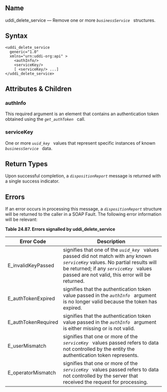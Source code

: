 <div>

<div>

</div>

<div>

## Name

uddi_delete_service — Remove one or more *`businessService `*
structures.

</div>

<div>

## Syntax

``` screen
<uddi_delete_service
  generic="1.0"
  xmlns="urn:uddi-org:api" >
    <authInfo/>
    <serviceKey/>
    [ <serviceKey/> ...]
</uddi_delete_service>
```

</div>

<div>

## Attributes & Children

<div>

### authInfo

This required argument is an element that contains an authentication
token obtained using the *`get_authToken `* call.

</div>

<div>

### serviceKey

One or more *`uuid_key `* values that represent specific instances of
known *`businessService `* data.

</div>

</div>

<div>

## Return Types

Upon successful completion, a *`dispositionReport`* message is returned
with a single success indicator.

</div>

<div>

## Errors

If an error occurs in processing this message, a *`dispositionReport`*
structure will be returned to the caller in a SOAP Fault. The following
error information will be relevant:

<div>

**Table 24.87. Errors signalled by uddi_delete_service**

<div>

| Error Code                                          | Description                                                                                                                                                                                                                     |
|-----------------------------------------------------|---------------------------------------------------------------------------------------------------------------------------------------------------------------------------------------------------------------------------------|
| <span class="errorcode">E_invalidKeyPassed </span>  | signifies that one of the *`uuid_key `* values passed did not match with any known *`serviceKey`* values. No partial results will be returned; if any *`serviceKey `* values passed are not valid, this error will be returned. |
| <span class="errorcode">E_authTokenExpired </span>  | signifies that the authentication token value passed in the *`authInfo `* argument is no longer valid because the token has expired.                                                                                            |
| <span class="errorcode">E_authTokenRequired </span> | signifies that the authentication token value passed in the *`authInfo `* argument is either missing or is not valid.                                                                                                           |
| <span class="errorcode">E_userMismatch </span>      | signifies that one or more of the *`serviceKey `* values passed refers to data not controlled by the entity the authentication token represents.                                                                                |
| <span class="errorcode">E_operatorMismatch </span>  | signifies that one or more of the *`serviceKey `* values passed refers to data not controlled by the server that received the request for processing.                                                                           |

</div>

</div>

  

</div>

</div>
